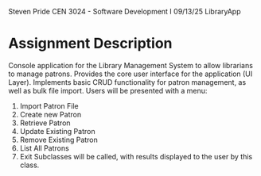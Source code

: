 Steven Pride
CEN 3024 - Software Development I
09/13/25
LibraryApp

# Assignment Description
Console application for the Library Management System to allow librarians to manage patrons.
Provides the core user interface for the application (UI Layer).
Implements basic CRUD functionality for patron management, as well as bulk file import.
Users will be presented with a menu:
1. Import Patron File
2. Create new Patron
3. Retrieve Patron
4. Update Existing Patron
5. Remove Existing Patron
6. List All Patrons
7. Exit
Subclasses will be called, with results displayed to the user by this class.
